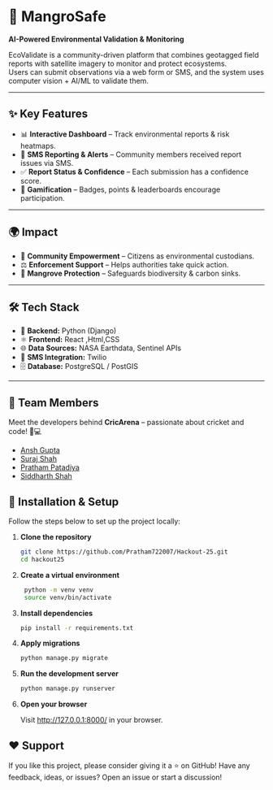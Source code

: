 # 🌱 MangroSafe 


**AI-Powered Environmental Validation & Monitoring**

EcoValidate is a community-driven platform that combines geotagged field reports with satellite imagery to monitor and protect ecosystems.  
Users can submit observations via a web form or SMS, and the system uses computer vision + AI/ML to validate them.  

---

## ✨ Key Features
- 📊 **Interactive Dashboard** – Track environmental reports & risk heatmaps.  
- 📱 **SMS Reporting & Alerts** – Community members received report issues via SMS.  
- ✅ **Report Status & Confidence** – Each submission has a confidence score.   
- 🏅 **Gamification** – Badges, points & leaderboards encourage participation.  

---

## 🌍 Impact
- 👥 **Community Empowerment** – Citizens as environmental custodians.  
- ⚖️ **Enforcement Support** – Helps authorities take quick action.  
- 🌿 **Mangrove Protection** – Safeguards biodiversity & carbon sinks.  

---

## 🛠️ Tech Stack
- 🐍 **Backend:** Python (Django)  
- ⚛️ **Frontend:** React ,Html,CSS
- 🌐 **Data Sources:** NASA Earthdata, Sentinel APIs  
- 📡 **SMS Integration:** Twilio  
- 🗄️ **Database:** PostgreSQL / PostGIS  

---

## 👥 Team Members  

Meet the developers behind **CricArena** – passionate about cricket and code! 🏏💻  

- [Ansh Gupta](https://github.com/AnshGupta06)  
- [Suraj Shah](https://github.com/Suraj31shah)  
- [Pratham Patadiya](https://github.com/Pratham722007)  
- [Siddharth Shah](https://github.com/siddharth251206)  
## 🚀 Installation & Setup

Follow the steps below to set up the project locally:

1. **Clone the repository**
   ```bash
   git clone https://github.com/Pratham722007/Hackout-25.git
   cd hackout25
2. **Create a virtual environment**
   ```bash
    python -m venv venv
    source venv/bin/activate
3. **Install dependencies**
   ```bash
   pip install -r requirements.txt
4. **Apply migrations**
   ```bash
   python manage.py migrate
5. **Run the development server**
   ```bash
   python manage.py runserver
   
   
6. **Open your browser**

   Visit http://127.0.0.1:8000/ in your browser.
  


## ❤️ Support

If you like this project, please consider giving it a ⭐️ on GitHub!
Have any feedback, ideas, or issues? Open an issue or start a discussion!


